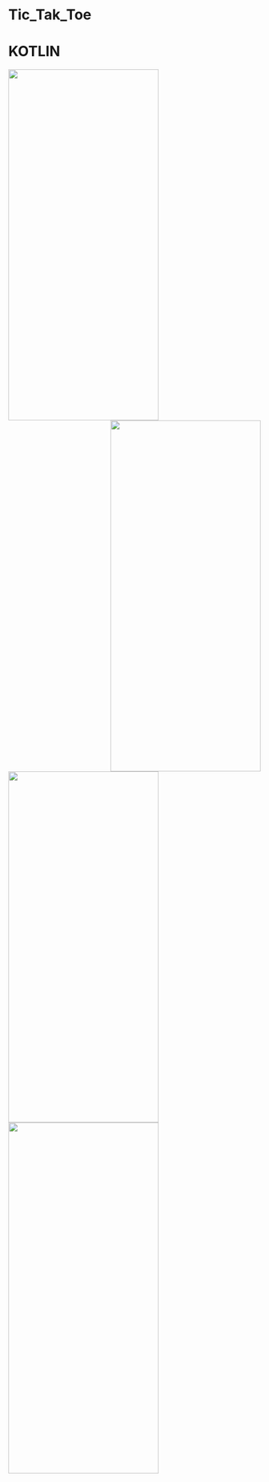 # Tic_Tak_Toe 
# KOTLIN 


<img align="left" width="300" height="700" src="https://user-images.githubusercontent.com/99118017/226105587-04a83ec7-200e-421d-b458-54bf57c08510.jpg">
<img align="right" width="300" height="700" src="https://user-images.githubusercontent.com/99118017/226105589-b68052fe-d725-4e31-bb92-659e9e0eb22f.jpg">
<img align="center" width="300" height="700" src="https://user-images.githubusercontent.com/99118017/226105592-18bd0134-292b-4c9e-bd4c-d104746d5417.jpg">

<img align="left" width="300" height="700" src="https://user-images.githubusercontent.com/99118017/226105595-27debc1f-f9fa-4ea7-8c88-d863b7547159.jpg">








